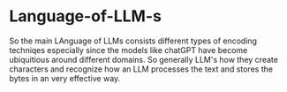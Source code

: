 # Language-of-LLM-s
So the main LAnguage of LLMs consists different types of encoding techniqes especially since the models like chatGPT 
have become ubiquitious around different domains.
So generally LLM's how they create characters and recognize how an LLM processes the text and stores the bytes in an very effective way.
